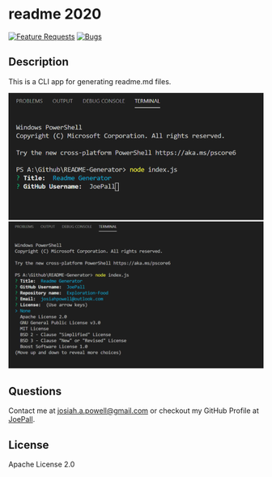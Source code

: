 # readme 2020
[![Feature Requests](https://img.shields.io/github/issues/JoePall/read.me/feature-request.svg)](https://github.com/JoePall/read.me/issues?q=is%3Aopen+is%3Aissue+label%3Afeature-request+sort%3Areactions-%2B1-desc)
[![Bugs](https://img.shields.io/github/issues/JoePall/read.me/bug.svg)](https://github.com/JoePall/read.me/issues?utf8=✓&q=is%3Aissue+is%3Aopen+label%3Abug)

## Description

<p>This is a CLI app for generating readme.md files.</p>

<img alt="readme 2020 in Action (screenshot #1)" src="assets/screenshots/screenshot-1.PNG">
<img alt="readme 2020 in Action (screenshot #2)" src="assets/screenshots/screenshot-2.PNG">


## Questions

<p>Contact me at <a href="mailto:josiah.a.powell@gmail.com">josiah.a.powell@gmail.com</a> or checkout my GitHub Profile at <a href="https://github.com/JoePall">JoePall</a>.</p>

## License
<p>Apache License 2.0</p>


